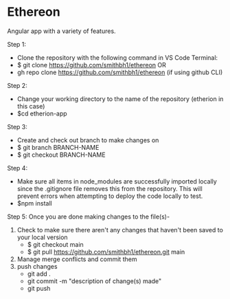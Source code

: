 # Ethereon
Angular app with a variety of features.

Step 1:
- Clone the repository with the following command in VS Code Terminal:
- $ git clone https://github.com/smithbh1/ethereon
OR
- gh repo clone https://github.com/smithbh1/ethereon (if using github CLI)

Step 2:
- Change your working directory to the name of the repository (etherion in this case)
- $cd etherion-app

Step 3:
- Create and check out branch to make changes on
- $ git branch BRANCH-NAME
- $ git checkout BRANCH-NAME

Step 4:
- Make sure all items in node_modules are successfully imported locally since the .gitignore file removes this from the repository. This will prevent errors when attempting to deploy the code locally to test.
- $npm install
  
Step 5:
Once you are done making changes to the file(s)-
 1. Check to make sure there aren't any changes that haven't been saved to your local version
    - $ git checkout main
    - $ git pull https://github.com/smithbh1/ethereon.git main
 2. Manage merge conflicts and commit them
 3. push changes
    - git add .
    - git commit -m "description of change(s) made"
    - git push

